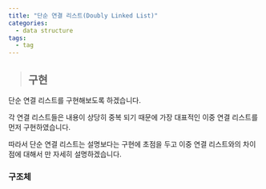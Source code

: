 ```yaml
---
title: "단순 연결 리스트(Doubly Linked List)"
categories:
  - data structure
tags:
  - tag
---
```

> ## 구현

단순 연결 리스트를 구현해보도록 하겠습니다.

각 연결 리스트들은 내용이 상당히 중복 되기 때문에
가장 대표적인 이중 연결 리스트를 먼저 구현하였습니다.

따라서 단순 연결 리스트는 설명보다는 구현에 초점을 두고
이중 연결 리스트와의 차이점에 대해서 만 자세히 설명하겠습니다.

### 구조체
